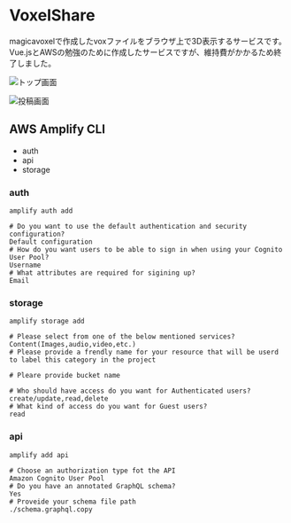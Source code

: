 # VoxelShare
magicavoxelで作成したvoxファイルをブラウザ上で3D表示するサービスです。
Vue.jsとAWSの勉強のために作成したサービスですが、維持費がかかるため終了しました。

![トップ画面](https://user-images.githubusercontent.com/51951093/63208963-e6132880-c115-11e9-8b53-7ea2f5a82d7e.jpg)

![投稿画面](https://user-images.githubusercontent.com/51951093/63209356-a864ce80-c11a-11e9-826a-bbd7ef38e8a8.jpg)

## AWS Amplify CLI

* auth
* api
* storage

### auth
```
amplify auth add

# Do you want to use the default authentication and security configuration?
Default configuration
# How do you want users to be able to sign in when using your Cognito User Pool?
Username
# What attributes are required for sigining up?
Email

```

### storage
```
amplify storage add

# Please select from one of the below mentioned services?
Content(Images,audio,video,etc.)
# Please provide a frendly name for your resource that will be userd to label this category in the project

# Pleare provide bucket name

# Who should have access do you want for Authenticated users?
create/update,read,delete
# What kind of access do you want for Guest users?
read

```

### api

```
amplify add api

# Choose an authorization type fot the API
Amazon Cognito User Pool
# Do you have an annotated GraphQL schema?
Yes
# Proveide your schema file path
./schema.graphql.copy

```
